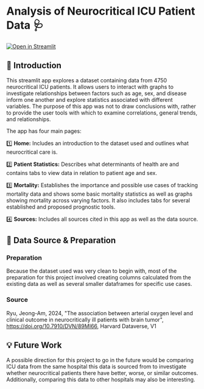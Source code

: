 # Analysis of Neurocritical ICU Patient Data 🩺
[![Open in Streamlit](https://static.streamlit.io/badges/streamlit_badge_black_white.svg)](https://nsicu-data.streamlit.app/)

## 📖 Introduction

This streamlit app explores a dataset containing data from 4750 neurocritical ICU patients. It allows users to interact with graphs to investigate relationships between factors such as age, sex, and disease inform one another and explore statistics associated with different variables. 
The purpose of this app was not to draw conclusions with, rather to provide the user tools with which to examine correlations, general trends, and relationships. 

The app has four main pages:

1️⃣ **Home:** Includes an introduction to the dataset used and outlines what neurocritical care is. 

2️⃣ **Patient Statistics:** Describes what determinants of health are and contains tabs to view data in relation to patient age and sex.

3️⃣ **Mortality:** Establishes the importance and possible use cases of tracking mortality data and shows some basic mortality statistics as well as graphs showing mortality across varying factors. It also includes tabs for several established and proposed prognostic tools.

4️⃣ **Sources:** Includes all sources cited in this app as well as the data source.  


## 🔬 Data Source & Preparation

### Preparation
Because the dataset used was very clean to begin with, most of the preparation for this project involved creating columns calculated from the existing data as well as several smaller dataframes for specific use cases. 

### Source
Ryu, Jeong-Am, 2024, "The association between arterial oxygen level and clinical outcome in neurocritically ill patients with brain tumor", https://doi.org/10.7910/DVN/89MI66, Harvard Dataverse, V1 


## 💡 Future Work
A possible direction for this project to go in the future would be comparing ICU data from the same hospital this data is sourced from to investigate whether neurocritical patients there have better, worse, or similar outcomes. Additionally, comparing this data to other hospitals may also be interesting. 


